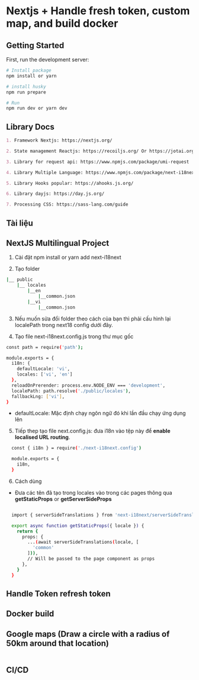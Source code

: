 # Nextjs + Handle fresh token, custom map, and build docker

## Getting Started

First, run the development server:

```bash
# Install package
npm install or yarn

# install husky
npm run prepare

# Run
npm run dev or yarn dev
```

## Library Docs

```md
1. Framework Nextjs: https://nextjs.org/

2. State management Reactjs: https://recoiljs.org/ Or https://jotai.org/

3. Library for request api: https://www.npmjs.com/package/umi-request

4. Library Multiple Language: https://www.npmjs.com/package/next-i18next

5. Library Hooks popular: https://ahooks.js.org/

6. Library dayjs: https://day.js.org/

7. Processing CSS: https://sass-lang.com/guide
```

## Tài liệu

## NextJS Multilingual Project

1. Cài đặt
   npm install or yarn add next-i18next

2. Tạo folder

```bash
|__ public
    |__ locales
        |__en
            |__common.json
        |__vi
            |__common.json
```

3. Nếu muốn sửa đổi folder theo cách của bạn thì phải cấu hình lại localePath trong next18 config dưới đây.

4. Tạo file next-i18next.config.js trong thư mục gốc

```bash
const path = require('path');

module.exports = {
  i18n: {
    defaultLocale: 'vi',
    locales: ['vi', 'en']
  },
  reloadOnPrerender: process.env.NODE_ENV === 'development',
  localePath: path.resolve('./public/locales'),
  fallbackLng: ['vi'],
}

```

- defaultLocale: Mặc định chạy ngôn ngữ đó khi lần đầu chạy ứng dụng lên

5. Tiếp thep tạo file next.config.js: đưa i18n vào tệp này để **enable localised URL routing**.

```bash
  const { i18n } = require('./next-i18next.config')

  module.exports = {
    i18n,
  }
```

6. Cách dùng

- Đưa các tên đã tạo trong locales vào trong các pages thông qua **getStaticProps** or **getServerSideProps**

```bash

  import { serverSideTranslations } from 'next-i18next/serverSideTranslations'

  export async function getStaticProps({ locale }) {
    return {
      props: {
        ...(await serverSideTranslations(locale, [
          'common'
        ])),
        // Will be passed to the page component as props
      },
    }
  }

```

## Handle Token refresh token

## Docker build

## Google maps (Draw a circle with a radius of 50km around that location)

```md

```

## CI/CD
